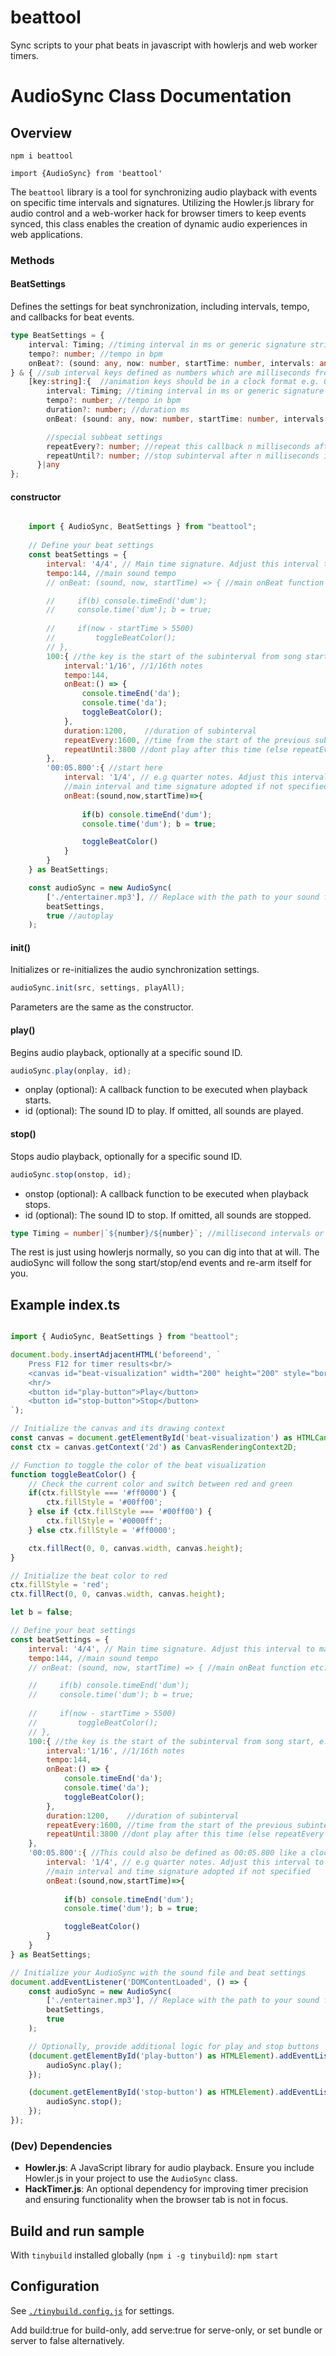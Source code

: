 # beattool
 Sync scripts to your phat beats in javascript with howlerjs and web worker timers.

# AudioSync Class Documentation

## Overview

`npm i beattool`

`import {AudioSync} from 'beattool'`

The `beattool` library is a tool for synchronizing audio playback with events on specific time intervals and signatures. Utilizing the Howler.js library for audio control and a web-worker hack for browser timers to keep events synced, this class enables the creation of dynamic audio experiences in web applications.

### Methods

#### BeatSettings
Defines the settings for beat synchronization, including intervals, tempo, and callbacks for beat events.

```typescript
type BeatSettings = {
    interval: Timing; //timing interval in ms or generic signature string `${number}/${number}`
    tempo?: number; //tempo in bpm
    onBeat?: (sound: any, now: number, startTime: number, intervals: any) => void; //event callback fired at the interval based on time from song start
} & { //sub interval keys defined as numbers which are milliseconds from the start of the song
    [key:string]:{  //animation keys should be in a clock format e.g. 00:00:00.000 or the millisecond value
        interval: Timing; //timing interval in ms or generic signature string `${number}/${number}`
        tempo?: number; //tempo in bpm
        duration?: number; //duration ms
        onBeat: (sound: any, now: number, startTime: number, intervals: any) => void; //event callback fired at the interval based on time from song start

        //special subbeat settings
        repeatEvery?: number; //repeat this callback n milliseconds after start of this subinterval
        repeatUntil?: number; //stop subinterval after n milliseconds if repeatEvery is defined 
      }|any
};
```

#### constructor
```js

    import { AudioSync, BeatSettings } from "beattool";
    
    // Define your beat settings
    const beatSettings = {
        interval: '4/4', // Main time signature. Adjust this interval to match the beat of your sound
        tempo:144, //main sound tempo
        // onBeat: (sound, now, startTime) => { //main onBeat function etc.

        //     if(b) console.timeEnd('dum');
        //     console.time('dum'); b = true;
            
        //     if(now - startTime > 5500) 
        //         toggleBeatColor();
        // },
        100:{ //the key is the start of the subinterval from song start, e.g. 100ms after begin
            interval:'1/16', //1/16th notes
            tempo:144,
            onBeat:() => {
                console.timeEnd('da');
                console.time('da');
                toggleBeatColor();
            },
            duration:1200,    //duration of subinterval
            repeatEvery:1600, //time from the start of the previous subinterval not the end
            repeatUntil:3800 //dont play after this time (else repeatEvery continues till song ends)
        },
        '00:05.800':{ //start here
            interval: '1/4', // e.g quarter notes. Adjust this interval to match the beat of your sound
            //main interval and time signature adopted if not specified
            onBeat:(sound,now,startTime)=>{
                
                if(b) console.timeEnd('dum');
                console.time('dum'); b = true;

                toggleBeatColor()
            }
        }
    } as BeatSettings;

    const audioSync = new AudioSync(
        ['./entertainer.mp3'], // Replace with the path to your sound file
        beatSettings,
        true //autoplay
    );

```

#### init()
Initializes or re-initializes the audio synchronization settings.

```javascript
audioSync.init(src, settings, playAll);
```
Parameters are the same as the constructor.


#### play()
Begins audio playback, optionally at a specific sound ID.

```javascript
audioSync.play(onplay, id);
```

- onplay (optional): A callback function to be executed when playback starts.
- id (optional): The sound ID to play. If omitted, all sounds are played.


#### stop()
Stops audio playback, optionally for a specific sound ID.

```javascript
audioSync.stop(onstop, id);
```
- onstop (optional): A callback function to be executed when playback stops.
- id (optional): The sound ID to stop. If omitted, all sounds are stopped.

```typescript
type Timing = number|`${number}/${number}`; //millisecond intervals or signatures e.g. '4/4' '3/4' etc
```

The rest is just using howlerjs normally, so you can dig into that at will. The audioSync will follow the song start/stop/end events and re-arm itself for you.

## Example index.ts

```javascript

import { AudioSync, BeatSettings } from "beattool";

document.body.insertAdjacentHTML('beforeend', `
    Press F12 for timer results<br/>
    <canvas id="beat-visualization" width="200" height="200" style="border:1px solid #000; margin: 5px;"></canvas>
    <hr/>
    <button id="play-button">Play</button>
    <button id="stop-button">Stop</button>
`);

// Initialize the canvas and its drawing context
const canvas = document.getElementById('beat-visualization') as HTMLCanvasElement;
const ctx = canvas.getContext('2d') as CanvasRenderingContext2D;

// Function to toggle the color of the beat visualization
function toggleBeatColor() {
    // Check the current color and switch between red and green
    if(ctx.fillStyle === '#ff0000') {
        ctx.fillStyle = '#00ff00';
    } else if (ctx.fillStyle === '#00ff00') {
        ctx.fillStyle = '#0000ff';
    } else ctx.fillStyle = '#ff0000';

    ctx.fillRect(0, 0, canvas.width, canvas.height);
}

// Initialize the beat color to red
ctx.fillStyle = 'red';
ctx.fillRect(0, 0, canvas.width, canvas.height);

let b = false;

// Define your beat settings
const beatSettings = {
    interval: '4/4', // Main time signature. Adjust this interval to match the beat of your sound
    tempo:144, //main sound tempo
    // onBeat: (sound, now, startTime) => { //main onBeat function etc.

    //     if(b) console.timeEnd('dum');
    //     console.time('dum'); b = true;
        
    //     if(now - startTime > 5500) 
    //         toggleBeatColor();
    // },
    100:{ //the key is the start of the subinterval from song start, e.g. 100ms after begin or say 00:00.100 can be used
        interval:'1/16', //1/16th notes
        tempo:144,
        onBeat:() => {
            console.timeEnd('da');
            console.time('da');
            toggleBeatColor();
        },
        duration:1200,    //duration of subinterval
        repeatEvery:1600, //time from the start of the previous subinterval not the end
        repeatUntil:3800 //dont play after this time (else repeatEvery continues till song ends)
    },
    '00:05.800':{ //This could also be defined as 00:05.800 like a clock
        interval: '1/4', // e.g quarter notes. Adjust this interval to match the beat of your sound
        //main interval and time signature adopted if not specified
        onBeat:(sound,now,startTime)=>{
            
            if(b) console.timeEnd('dum');
            console.time('dum'); b = true;

            toggleBeatColor()
        }
    }
} as BeatSettings;

// Initialize your AudioSync with the sound file and beat settings
document.addEventListener('DOMContentLoaded', () => {
    const audioSync = new AudioSync(
        ['./entertainer.mp3'], // Replace with the path to your sound file
        beatSettings,
        true
    );

    // Optionally, provide additional logic for play and stop buttons
    (document.getElementById('play-button') as HTMLElement).addEventListener('click', () => {
        audioSync.play();
    });

    (document.getElementById('stop-button') as HTMLElement).addEventListener('click', () => {
        audioSync.stop();
    });
});


```


### (Dev) Dependencies

- **Howler.js**: A JavaScript library for audio playback. Ensure you include Howler.js in your project to use the `AudioSync` class.
- **HackTimer.js**: An optional dependency for improving timer precision and ensuring functionality when the browser tab is not in focus.


## Build and run sample

With `tinybuild` installed globally (`npm i -g tinybuild`): `npm start`

## Configuration

See [`./tinybuild.config.js`](./tinybuild.config.js) for settings. 

Add build:true for build-only, add serve:true for serve-only, or set bundle or server to false alternatively.
